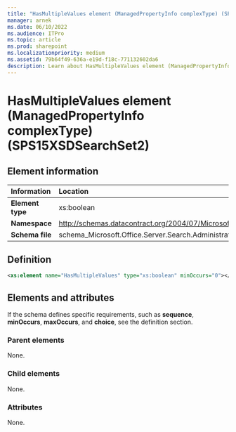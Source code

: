 ```yaml
---
title: "HasMultipleValues element (ManagedPropertyInfo complexType) (SPS15XSDSearchSet2)"
manager: arnek
ms.date: 06/10/2022
ms.audience: ITPro
ms.topic: article
ms.prod: sharepoint
ms.localizationpriority: medium
ms.assetid: 79b64f49-636a-e19d-f18c-771132602da6
description: Learn about HasMultipleValues element (ManagedPropertyInfo complexType) (SPS15XSDSearchSet2).
---
```


# HasMultipleValues element (ManagedPropertyInfo complexType) (SPS15XSDSearchSet2)

 
  
## Element information

|Information|Location|
|:-----|:-----|
|**Element type** <br/> |xs:boolean  <br/> |
|**Namespace** <br/> |http://schemas.datacontract.org/2004/07/Microsoft.Office.Server.Search.Administration  <br/> |
|**Schema file** <br/> |schema_Microsoft.Office.Server.Search.Administration.xsd  <br/> |
   
## Definition

```XML
<xs:element name="HasMultipleValues" type="xs:boolean" minOccurs="0"></xs:element>

```

## Elements and attributes

If the schema defines specific requirements, such as **sequence**, **minOccurs**, **maxOccurs**, and **choice**, see the definition section. 
  
### Parent elements

None.
  
### Child elements

None.
  
### Attributes

None.
  

